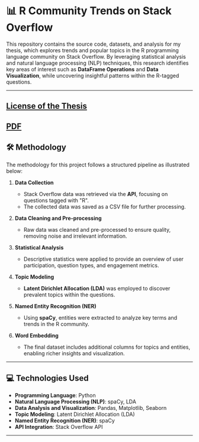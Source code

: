# 📊 R Community Trends on Stack Overflow

This repository contains the source code, datasets, and analysis for my thesis, which explores trends and popular topics in the R programming language community on Stack Overflow. By leveraging statistical analysis and natural language processing (NLP) techniques, this research identifies key areas of interest such as **DataFrame Operations** and **Data Visualization**, while uncovering insightful patterns within the R-tagged questions.

---
[License of the Thesis](https://ikee.lib.auth.gr/record/354696/?ln=el)
---
[PDF](NikosZoros.pdf)
---

## 🛠️ Methodology

The methodology for this project follows a structured pipeline as illustrated below:


1. **Data Collection**  
   - Stack Overflow data was retrieved via the **API**, focusing on questions tagged with "R".
   - The collected data was saved as a CSV file for further processing.

2. **Data Cleaning and Pre-processing**  
   - Raw data was cleaned and pre-processed to ensure quality, removing noise and irrelevant information.

3. **Statistical Analysis**  
   - Descriptive statistics were applied to provide an overview of user participation, question types, and engagement metrics.

4. **Topic Modeling**  
   - **Latent Dirichlet Allocation (LDA)** was employed to discover prevalent topics within the questions.

5. **Named Entity Recognition (NER)**  
   - Using **spaCy**, entities were extracted to analyze key terms and trends in the R community.

6. **Word Embedding**  
   - The final dataset includes additional columns for topics and entities, enabling richer insights and visualization.

---

## 💻 Technologies Used

- **Programming Language**: Python  
- **Natural Language Processing (NLP)**: spaCy, LDA  
- **Data Analysis and Visualization**: Pandas, Matplotlib, Seaborn  
- **Topic Modeling**: Latent Dirichlet Allocation (LDA)  
- **Named Entity Recognition (NER)**: spaCy  
- **API Integration**: Stack Overflow API  

---



